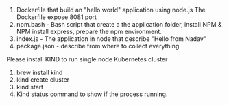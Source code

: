 1. Dockerfile that build an "hello world" application using node.js
    The Dockerfile expose 8081 port 
2. npm.bash  - Bash script that create a  the application folder,  install NPM & NPM install express, prepare the npm environment.
3. index.js  - The application in node that describe "Hello from Nadav"
4. package.json - describe from where to collect everything.

Please install KIND to run single node Kubernetes cluster
1. brew install kind
2. kind create cluster
3. kind start
4. Kind status command to show if the process running.
